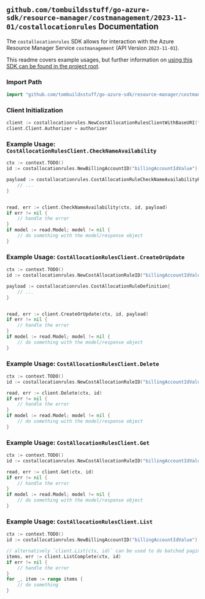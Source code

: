 
## `github.com/tombuildsstuff/go-azure-sdk/resource-manager/costmanagement/2023-11-01/costallocationrules` Documentation

The `costallocationrules` SDK allows for interaction with the Azure Resource Manager Service `costmanagement` (API Version `2023-11-01`).

This readme covers example usages, but further information on [using this SDK can be found in the project root](https://github.com/tombuildsstuff/go-azure-sdk/tree/main/docs).

### Import Path

```go
import "github.com/tombuildsstuff/go-azure-sdk/resource-manager/costmanagement/2023-11-01/costallocationrules"
```


### Client Initialization

```go
client := costallocationrules.NewCostAllocationRulesClientWithBaseURI("https://management.azure.com")
client.Client.Authorizer = authorizer
```


### Example Usage: `CostAllocationRulesClient.CheckNameAvailability`

```go
ctx := context.TODO()
id := costallocationrules.NewBillingAccountID("billingAccountIdValue")

payload := costallocationrules.CostAllocationRuleCheckNameAvailabilityRequest{
	// ...
}


read, err := client.CheckNameAvailability(ctx, id, payload)
if err != nil {
	// handle the error
}
if model := read.Model; model != nil {
	// do something with the model/response object
}
```


### Example Usage: `CostAllocationRulesClient.CreateOrUpdate`

```go
ctx := context.TODO()
id := costallocationrules.NewCostAllocationRuleID("billingAccountIdValue", "costAllocationRuleValue")

payload := costallocationrules.CostAllocationRuleDefinition{
	// ...
}


read, err := client.CreateOrUpdate(ctx, id, payload)
if err != nil {
	// handle the error
}
if model := read.Model; model != nil {
	// do something with the model/response object
}
```


### Example Usage: `CostAllocationRulesClient.Delete`

```go
ctx := context.TODO()
id := costallocationrules.NewCostAllocationRuleID("billingAccountIdValue", "costAllocationRuleValue")

read, err := client.Delete(ctx, id)
if err != nil {
	// handle the error
}
if model := read.Model; model != nil {
	// do something with the model/response object
}
```


### Example Usage: `CostAllocationRulesClient.Get`

```go
ctx := context.TODO()
id := costallocationrules.NewCostAllocationRuleID("billingAccountIdValue", "costAllocationRuleValue")

read, err := client.Get(ctx, id)
if err != nil {
	// handle the error
}
if model := read.Model; model != nil {
	// do something with the model/response object
}
```


### Example Usage: `CostAllocationRulesClient.List`

```go
ctx := context.TODO()
id := costallocationrules.NewBillingAccountID("billingAccountIdValue")

// alternatively `client.List(ctx, id)` can be used to do batched pagination
items, err := client.ListComplete(ctx, id)
if err != nil {
	// handle the error
}
for _, item := range items {
	// do something
}
```
